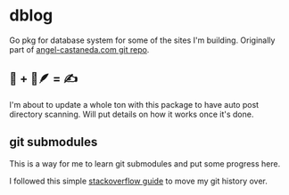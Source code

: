 # dblog

Go pkg for database system for some of the sites I'm building. Originally part
of [angel-castaneda.com git repo](https://git.acsq.me/angel-castaneda.com).

## 🐹 + 📜🪶 = ✍️

I'm about to update a whole ton with this package to have auto post directory
scanning. Will put details on how it works once it's done.

## git submodules

This is a way for me to learn git submodules and put some progress here.

I followed this simple
[stackoverflow guide](https://stackoverflow.com/a/73598455/21316874) to move my
git history over.
